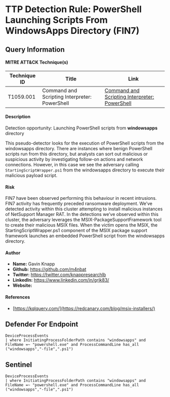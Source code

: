 # TTP Detection Rule: PowerShell Launching Scripts From WindowsApps Directory (FIN7)

## Query Information

#### MITRE ATT&CK Technique(s)

| Technique ID | Title    | Link    |
| ---  | --- | --- |
| T1059.001 | Command and Scripting Interpreter: PowerShell | [Command and Scripting Interpreter: PowerShell](https://attack.mitre.org/techniques/T1059/001/)|

#### Description
Detection opportunity: Launching PowerShell scripts from **windowsapps** directory

This pseudo-detector looks for the execution of PowerShell scripts from the windowsapps directory. There are instances where benign PowerShell scripts run from this directory, but analysts can sort out malicious or suspicious activity by investigating follow-on actions and network connections. However, in this case we see the adversary calling `StartingScriptWrapper.ps1` from the windowsapps directory to execute their malicious payload script.

#### Risk
FIN7 have been observed performing this behaviour in recent intrusions. FIN7 activity has frequently preceded ransomware deployment. We’ve detected activity within this cluster attempting to install malicious instances of NetSupport Manager RAT. In the detections we’ve observed within this cluster, the adversary leverages the MSIX-PackageSupportFramework tool to create their malicious MSIX files. When the victim opens the MSIX, the StartingScriptWrapper.ps1 component of the MSIX package support framework launches an embedded PowerShell script from the windowsapps directory.

#### Author <Optional>
- **Name:** Gavin Knapp
- **Github:** https://github.com/m4nbat 
- **Twitter:** https://twitter.com/knappresearchlb
- **LinkedIn:** https://www.linkedin.com/in/grjk83/
- **Website:**

#### References
- [https://kqlquery.com/](https://redcanary.com/blog/msix-installers/)

## Defender For Endpoint
```KQL
DeviceProcessEvents
| where InitiatingProcessFolderPath contains "windowsapps" and FileName =~ "powershell.exe" and ProcessCommandLine has_all ("windowsapps","-file",".ps1")
```
## Sentinel
```KQL
DeviceProcessEvents
| where InitiatingProcessFolderPath contains "windowsapps" and FileName =~ "powershell.exe" and ProcessCommandLine has_all ("windowsapps","-file",".ps1")
```
